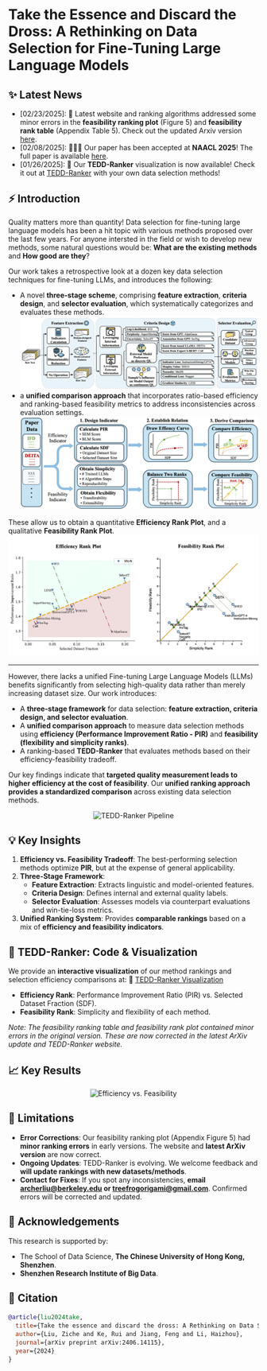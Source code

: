 # Take the Essence and Discard the Dross: A Rethinking on Data Selection for Fine-Tuning Large Language Models

## ✨ Latest News
- [02/23/2025]: 🔨 Latest website and ranking algorithms addressed some minor errors in the **feasibility ranking plot** (Figure 5) and **feasibility rank table** (Appendix Table 5). Check out the updated Arxiv version [here](https://arxiv.org/pdf/2406.14115).
- [02/08/2025]: 🎉🎉🎉 Our paper has been accepted at **NAACL 2025**! The full paper is available [here](https://arxiv.org/pdf/2406.14115).
- [01/26/2025]: 👋 Our **TEDD-Ranker** visualization is now available! Check it out at [TEDD-Ranker](https://zicheliu.com/TEDD-Ranker/) with your own data selection methods!


## ⚡ Introduction
Quality matters more than quantity! Data selection for fine-tuning large language models has been a hit topic with various methods proposed over the last few years. For anyone intersted in the field or wish to develop new methods, some natural questions would be: **What are the existing methods** and **How good are they**?

Our work takes a retrospective look at a dozen key data selection techniques for fine-tuning LLMs, and introduces the following:

- A novel **three-stage scheme**, comprising **feature extraction**, **criteria design**, and **selector evaluation**, which systematically categorizes and evaluates these methods.
![ThreeStageScheme](assets/20250205ThreeStageScheme.png)
- a **unified comparison approach** that incorporates ratio-based efficiency and ranking-based feasibility metrics to address inconsistencies across evaluation settings.
![ComparisonFlow](assets/20250207ComparisonMethod.png)

These allow us to obtain a quantitative **Efficiency Rank Plot**, and a qualitative **Feasibility Rank Plot**.
![TwoGraphs](assets/20250223combined.png)


---

However, there lacks a unified
Fine-tuning Large Language Models (LLMs) benefits significantly from selecting high-quality data rather than merely increasing dataset size. Our work introduces:

- A **three-stage framework** for data selection: **feature extraction, criteria design, and selector evaluation**.
- A **unified comparison approach** to measure data selection methods using **efficiency (Performance Improvement Ratio - PIR)** and **feasibility (flexibility and simplicity ranks)**.
- A ranking-based **TEDD-Ranker** that evaluates methods based on their efficiency-feasibility tradeoff.

Our key findings indicate that **targeted quality measurement leads to higher efficiency at the cost of feasibility**. Our **unified ranking approach provides a standardized comparison** across existing data selection methods.

<div align=center>
<img src="assets/tedd_pipeline.png" width = "640" alt="TEDD-Ranker Pipeline" align=center/>
</div>

## 💡 Key Insights

1. **Efficiency vs. Feasibility Tradeoff**: The best-performing selection methods optimize **PIR**, but at the expense of general applicability.
2. **Three-Stage Framework**:
   - **Feature Extraction**: Extracts linguistic and model-oriented features.
   - **Criteria Design**: Defines internal and external quality labels.
   - **Selector Evaluation**: Assesses models via counterpart evaluations and win-tie-loss metrics.
3. **Unified Ranking System**: Provides **comparable rankings** based on a mix of **efficiency and feasibility indicators**.

## 🔗 TEDD-Ranker: Code & Visualization
We provide an **interactive visualization** of our method rankings and selection efficiency comparisons at:
🔗 [TEDD-Ranker Visualization](https://zicheliu.com/TEDD-Ranker/)

- **Efficiency Rank**: Performance Improvement Ratio (PIR) vs. Selected Dataset Fraction (SDF).
- **Feasibility Rank**: Simplicity and flexibility of each method.

*Note: The feasibility ranking table and feasibility rank plot contained minor errors in the original version. These are now corrected in the latest ArXiv update and TEDD-Ranker website.*

## 📈 Key Results


<div align=center>
<img src="assets/efficiency_feasibility_ranking.png" width = "640" alt="Efficiency vs. Feasibility" align=center/>
</div>



## 🧐 Limitations

- **Error Corrections**: Our feasibility ranking plot (Appendix Figure 5) had **minor ranking errors** in early versions. The website and **latest ArXiv version** are now correct.
- **Ongoing Updates**: TEDD-Ranker is evolving. We welcome feedback and **will update rankings with new datasets/methods**.
- **Contact for Fixes**: If you spot any inconsistencies, **email archerliu@berkeley.edu or treefrogorigami@gmail.com**. Confirmed errors will be corrected and updated.

## 🤝 Acknowledgements
This research is supported by:
- The School of Data Science, **The Chinese University of Hong Kong, Shenzhen**.
- **Shenzhen Research Institute of Big Data**.

## 📜 Citation
```bibtex
@article{liu2024take,
  title={Take the essence and discard the dross: A Rethinking on Data Selection for Fine-Tuning Large Language Models},
  author={Liu, Ziche and Ke, Rui and Jiang, Feng and Li, Haizhou},
  journal={arXiv preprint arXiv:2406.14115},
  year={2024}
}
```
<!-- 
## ⭐ Star History
<a href="https://star-history.com/#tREeFrOGcoder/TEDD-Ranker&Date">
  <picture>
    <source media="(prefers-color-scheme: dark)" srcset="https://api.star-history.com/svg?repos=tREeFrOGcoder/TEDD-Ranker&type=Date&theme=dark" />
    <source media="(prefers-color-scheme: light)" srcset="https://api.star-history.com/svg?repos=tREeFrOGcoder/TEDD-Ranker&type=Date" />
    <img alt="Star History Chart" src="https://api.star-history.com/svg?repos=tREeFrOGcoder/TEDD-Ranker&type=Date" />
  </picture>
</a> -->

